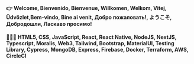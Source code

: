 #### 👉 Welcome, Bienvenido, Bienvenue, Willkomen, Welkom, Vitej, Üdvözlet,Bem-vindo, Bine ai venit, Добро пожаловать!, ようこそ, Добродошли, Ласкаво просимо!

####  👩🏽‍💻 HTML5, CSS, JavaScript, React, React Native, NodeJS, NextJS, Typescript, Moralis, Web3, Tailwind, Bootstrap, MaterialUI, Testing Library, Cypress, MongoDB, Express, Firebase, Docker, Terraform, AWS, CircleCI
